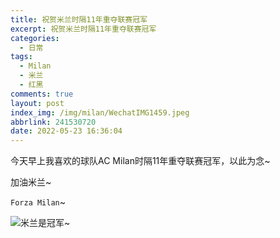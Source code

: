 ```yaml
---
title: 祝贺米兰时隔11年重夺联赛冠军
excerpt: 祝贺米兰时隔11年重夺联赛冠军
categories:
  - 日常
tags:
  - Milan
  - 米兰
  - 红黑
comments: true
layout: post
index_img: /img/milan/WechatIMG1459.jpeg
abbrlink: 241530720
date: 2022-05-23 16:36:04
---
```


今天早上我喜欢的球队AC Milan时隔11年重夺联赛冠军，以此为念~

加油米兰~

`Forza Milan`~

![米兰是冠军~](img/milan/WechatIMG1460.jpeg)



